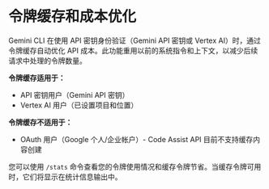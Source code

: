 # 令牌缓存和成本优化

Gemini CLI 在使用 API 密钥身份验证（Gemini API 密钥或 Vertex AI）时，通过令牌缓存自动优化 API 成本。此功能重用以前的系统指令和上下文，以减少后续请求中处理的令牌数量。

**令牌缓存适用于：**

- API 密钥用户（Gemini API 密钥）
- Vertex AI 用户（已设置项目和位置）

**令牌缓存不适用于：**

- OAuth 用户（Google 个人/企业帐户）- Code Assist API 目前不支持缓存内容创建

您可以使用 `/stats` 命令查看您的令牌使用情况和缓存令牌节省。当缓存令牌可用时，它们将显示在统计信息输出中。
